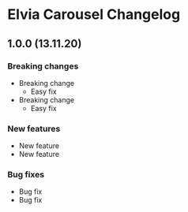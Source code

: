 # Elvia Carousel Changelog

## 1.0.0 (13.11.20)

### Breaking changes

- Breaking change
  - Easy fix
- Breaking change
  - Easy fix

### New features

- New feature
- New feature

### Bug fixes

- Bug fix
- Bug fix
